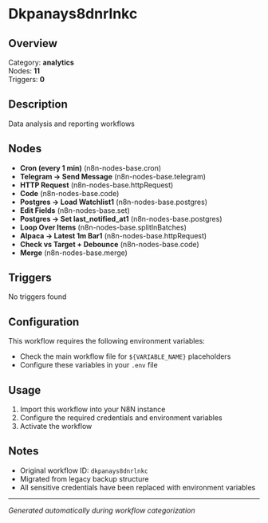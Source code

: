 # Dkpanays8dnrlnkc

## Overview
Category: **analytics**  
Nodes: **11**  
Triggers: **0**

## Description
Data analysis and reporting workflows

## Nodes
- **Cron (every 1 min)** (n8n-nodes-base.cron)
- **Telegram → Send Message** (n8n-nodes-base.telegram)
- **HTTP Request** (n8n-nodes-base.httpRequest)
- **Code** (n8n-nodes-base.code)
- **Postgres → Load Watchlist1** (n8n-nodes-base.postgres)
- **Edit Fields** (n8n-nodes-base.set)
- **Postgres → Set last_notified_at1** (n8n-nodes-base.postgres)
- **Loop Over Items** (n8n-nodes-base.splitInBatches)
- **Alpaca → Latest 1m Bar1** (n8n-nodes-base.httpRequest)
- **Check vs Target + Debounce** (n8n-nodes-base.code)
- **Merge** (n8n-nodes-base.merge)

## Triggers
No triggers found

## Configuration
This workflow requires the following environment variables:
- Check the main workflow file for `${VARIABLE_NAME}` placeholders
- Configure these variables in your `.env` file

## Usage
1. Import this workflow into your N8N instance
2. Configure the required credentials and environment variables
3. Activate the workflow

## Notes
- Original workflow ID: `dkpanays8dnrlnkc`
- Migrated from legacy backup structure
- All sensitive credentials have been replaced with environment variables

---
*Generated automatically during workflow categorization*
